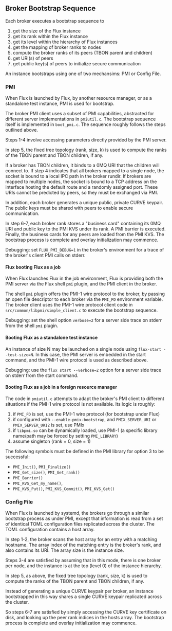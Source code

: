 ## Broker Bootstrap Sequence

Each broker executes a bootstrap sequence to
1. get the size of the Flux instance
2. get its rank within the Flux instance
3. get its level within the hierarchy of Flux instances
4. get the mapping of broker ranks to nodes
5. compute the broker ranks of its peers (TBON parent and children)
6. get URI(s) of peers
7. get public key(s) of peers to initialize secure communication

An instance bootstraps using one of two mechansims:  PMI or Config File.

### PMI

When Flux is launched by Flux, by another resource manager, or as a
standalone test instance, PMI is used for bootstrap.

The broker PMI client uses a subset of PMI capabilities, abstracted for
different server implementations in `pmiutil.c`.  The bootstrap sequence
itself is implemented in `boot_pmi.c`.  The sequence roughly follows the
steps outlined above.

Steps 1-4 involve accessing parameters directly provided by the PMI server.

In step 5, the fixed tree topology (rank, size, k) is used to compute the
ranks of the TBON parent and TBON children, if any.

If a broker has TBON children, it binds to a 0MQ URI that the children will
connect to.  If step 4 indicates that all brokers mapped to a single node,
the socket is bound to a local IPC path in the broker rundir.  If brokers are
mapped to multiple nodes, the socket is bound to a TCP address on the interface
hosting the default route and a randomly assigned port.  These URIs cannot
be predicted by peers, so they must be exchanged via PMI.

In addition, each broker generates a unique public, private CURVE keypair.
The public keys must be shared with peers to enable secure communication.

In step 6-7, each broker rank stores a "business card" containing its 0MQ URI
and public key to the PMI KVS under its rank.  A PMI barrier is executed.
Finally, the business cards for any peers are loaded from the PMI KVS.
The bootstrap process is complete and overlay initialization may commence.

Debugging: set `FLUX_PMI_DEBUG=1` in the broker's environment for a trace of
the broker's client PMI calls on stderr.

#### Flux booting Flux as a job

When Flux launches Flux in the job environment, Flux is providing both the
PMI server via the Flux shell `pmi` plugin, and the PMI client in the broker.

The shell `pmi` plugin offers the PMI-1 wire protocol to the broker, by
passing an open file descriptor to each broker via the `PMI_FD` environment
variable.  The broker client uses the PMI-1 wire protocol client code in
`src/common/libpmi/simple_client.c` to execute the bootstrap sequence.

Debugging: set the shell option `verbose=2` for a server side trace on stderr
from the shell `pmi` plugin.

#### Booting Flux as a standalone test instance

An instance of size N may be launched on a single node using
`flux-start --test-size=N`.  In this case, the PMI server is embedded in
the start command, and the PMI-1 wire protocol is used as described above.

Debugging: use the `flux start --verbose=2` option for a server side
trace on stderr from the start command.

#### Booting Flux as a job in a foreign resource manager

The code in `pmiutil.c` attempts to adapt the broker's PMI client to different
situations if the PMI-1 wire protocol is not available.  Its logic is roughly:
1. if `PMI_FD` is set, use the PMI-1 wire protocol (for bootstrap under Flux)
2. if configured with `--enable-pmix-bootstrap`, and `PMIX_SERVER_URI`
or `PMIX_SERVER_URI2` is set, use PMIx
3. if `libpmi.so` can be dynamically loaded, use PMI-1 (a specific library
name/path may be forced by setting `PMI_LIBRARY`)
4. assume singleton (rank = 0, size = 1)

The following symbols must be defined in the PMI library for option 3 to be
successful:
* `PMI_Init()`, `PMI_Finalize()`
* `PMI_Get_size()`, `PMI_Get_rank()`
* `PMI_Barrier()`
* `PMI_KVS_Get_my_name()`,
* `PMI_KVS_Put()`, `PMI_KVS_Commit()`, `PMI_KVS_Get()`

### Config File

When Flux is launched by systemd, the brokers go through a similar bootstrap
process as under PMI, except that information is read from a set of identical
TOML configuration files replicated across the cluster.  The TOML configuration
contains a host array.

In step 1-2, the broker scans the host array for an entry with a matching
hostname.  The array index of the matching entry is the broker's rank,
and also contains its URI.  The array size is the instance size.

Steps 3-4 are satisfied by assuming that in this mode, there is one broker
per node, and the instance is at the top (level 0) of the instance hierarchy.

In step 5, as above, the fixed tree topology (rank, size, k) is used to
compute the ranks of the TBON parent and TBON children, if any.

Instead of generating a unique CURVE keypair per broker, an instance
bootstrapped in this way shares a single CURVE keypair replicated across
the cluster.

So steps 6-7 are satisfied by simply accessing the CURVE key certificate
on disk, and looking up the peer rank indices in the hosts array.
The bootstrap process is complete and overlay initialization may commence.
